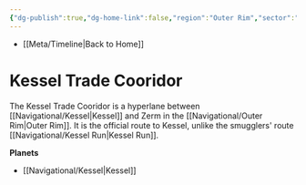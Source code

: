 ```yaml
---
{"dg-publish":true,"dg-home-link":false,"region":"Outer Rim","sector":"Kessel","aliases":[],"tags":["map","hyperlane"],"permalink":"/navigational/kessel-trade-cooridor/","dgHomeLink":false,"dgPassFrontmatter":true}
---
```


- [[Meta/Timeline\|Back to Home]]

# Kessel Trade Cooridor
The Kessel Trade Cooridor is a hyperlane between [[Navigational/Kessel\|Kessel]] and Zerm in the [[Navigational/Outer Rim\|Outer Rim]]. It is the official route to Kessel, unlike the smugglers' route [[Navigational/Kessel Run\|Kessel Run]].

**Planets**
- [[Navigational/Kessel\|Kessel]]
